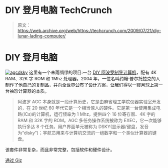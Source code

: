 # DIY 登月电脑 TechCrunch

> 原文：<https://web.archive.org/web/https://techcrunch.com/2009/07/21/diy-lunar-lading-computer/>

# DIY 登月电脑

[![agcdsky](img/6fe39bc850a4e60aa2655a853706fab6.png "agcdsky")](https://web.archive.org/web/20221005132325/https://beta.techcrunch.com/wp-content/uploads/2009/07/agcdsky.jpg) 
这里有一个未雨绸缪的项目:一台 [DIY 阿波罗制导计算机](https://web.archive.org/web/20221005132325/http://www.galaxiki.org/web/main/_blog/all/build-your-own-nasa-apollo-landing-computer-no-kidding.shtml)，配有 4K RAM、32K 字 ROM 和 1Mhz 处理器。2004 年，一位名叫约翰·普尔托拉克的人制作了他自己的复制品，并向全世界公布了设计方案，让我们得以一窥月球上第一台袖珍计算器的本质。

> 阿波罗 AGC 本身就是一段计算历史，它是由麻省理工学院仪器实验室开发的，在 20 世纪 60 年代它是一个相当惊人的硬件。它是第一台使用集成电路(ICs)的计算机，运行频率为 1 Mhz，提供四个 16 位寄存器、4K 字的 RAM 和 32K 字的 ROM。AGC 多任务操作系统被称为 EXEC，它一次能够执行多达 8 个任务。用户界面单元被称为 DSKY(显示器/键盘，发音为“disky”)；宇航员用来与计算机交流的一组数字和一个类似计算器的键盘。

该套件非常复杂，而且非常完整，包括软件和硬件设计。

[通过 Giz](https://web.archive.org/web/20221005132325/http://gizmodo.com/5319472/how-to-build-the-1mhz-apollo-guidance-computer-for-just-3000)
